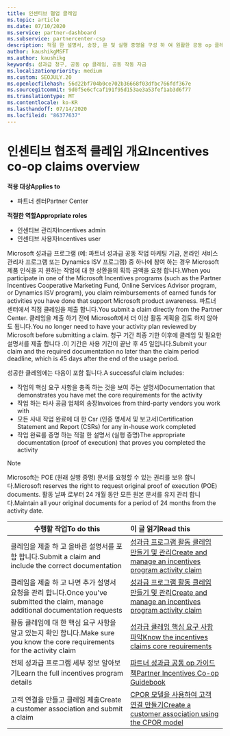 ```yaml
---
title: 인센티브 협업 클레임
ms.topic: article
ms.date: 07/10/2020
ms.service: partner-dashboard
ms.subservice: partnercenter-csp
description: 적절 한 설명서, 송장, 문 및 실행 증명을 구성 하 여 원활한 공동 op 클레임을 전송 하는 방법을 알아봅니다.
author: kaushikgMSFT
ms.author: kaushikg
keywords: 성과급 청구, 공동 op 클레임, 공동 작동 자금
ms.localizationpriority: medium
ms.custom: SEOJULY.20
ms.openlocfilehash: 56d22bf704b0ce702b36668f03dfbc766fdf367e
ms.sourcegitcommit: 9d0f5e6cfcaf191f95d153ae3a53fef1ab3d6f77
ms.translationtype: MT
ms.contentlocale: ko-KR
ms.lasthandoff: 07/14/2020
ms.locfileid: "86377637"
---
```

# <a name="incentives-co-op-claims-overview"></a><span data-ttu-id="b5482-104">인센티브 협조적 클레임 개요</span><span class="sxs-lookup"><span data-stu-id="b5482-104">Incentives co-op claims overview</span></span>

<span data-ttu-id="b5482-105">**적용 대상**</span><span class="sxs-lookup"><span data-stu-id="b5482-105">**Applies to**</span></span>

- <span data-ttu-id="b5482-106">파트너 센터</span><span class="sxs-lookup"><span data-stu-id="b5482-106">Partner Center</span></span>

<span data-ttu-id="b5482-107">**적절한 역할**</span><span class="sxs-lookup"><span data-stu-id="b5482-107">**Appropriate roles**</span></span>

- <span data-ttu-id="b5482-108">인센티브 관리자</span><span class="sxs-lookup"><span data-stu-id="b5482-108">Incentives admin</span></span>
- <span data-ttu-id="b5482-109">인센티브 사용자</span><span class="sxs-lookup"><span data-stu-id="b5482-109">Incentives user</span></span>

<span data-ttu-id="b5482-110">Microsoft 성과급 프로그램 (예: 파트너 성과급 공동 작업 마케팅 기금, 온라인 서비스 관리자 프로그램 또는 Dynamics ISV 프로그램) 중 하나에 참여 하는 경우 Microsoft 제품 인식을 지 원하는 작업에 대 한 상환을의 획득 금액을 요청 합니다.</span><span class="sxs-lookup"><span data-stu-id="b5482-110">When you participate in one of the Microsoft Incentives programs (such as the Partner Incentives Cooperative Marketing Fund, Online Services Advisor program, or Dynamics ISV program), you claim reimbursements of earned funds for activities you have done that support Microsoft product awareness.</span></span> <span data-ttu-id="b5482-111">파트너 센터에서 직접 클레임을 제출 합니다.</span><span class="sxs-lookup"><span data-stu-id="b5482-111">You submit a claim directly from the Partner Center.</span></span> <span data-ttu-id="b5482-112">클레임을 제출 하기 전에 Microsoft에서 더 이상 활동 계획을 검토 하지 않아도 됩니다.</span><span class="sxs-lookup"><span data-stu-id="b5482-112">You no longer need to have your activity plan reviewed by Microsoft before submitting a claim.</span></span> <span data-ttu-id="b5482-113">청구 기간 최종 기한 이후에 클레임 및 필요한 설명서를 제출 합니다 .이 기간은 사용 기간이 끝난 후 45 일입니다.</span><span class="sxs-lookup"><span data-stu-id="b5482-113">Submit your claim and the required documentation no later than the claim period deadline, which is 45 days after the end of the usage period.</span></span>

<span data-ttu-id="b5482-114">성공한 클레임에는 다음이 포함 됩니다.</span><span class="sxs-lookup"><span data-stu-id="b5482-114">A successful claim includes:</span></span>

- <span data-ttu-id="b5482-115">작업의 핵심 요구 사항을 충족 하는 것을 보여 주는 설명서</span><span class="sxs-lookup"><span data-stu-id="b5482-115">Documentation that demonstrates you have met the core requirements for the activity</span></span>
- <span data-ttu-id="b5482-116">작업 하는 타사 공급 업체의 송장</span><span class="sxs-lookup"><span data-stu-id="b5482-116">Invoices from third-party vendors you work with</span></span>
- <span data-ttu-id="b5482-117">모든 사내 작업 완료에 대 한 Csr (인증 명세서 및 보고서)</span><span class="sxs-lookup"><span data-stu-id="b5482-117">Certification Statement and Report (CSRs) for any in-house work completed</span></span>
- <span data-ttu-id="b5482-118">작업 완료를 증명 하는 적절 한 설명서 (실행 증명)</span><span class="sxs-lookup"><span data-stu-id="b5482-118">The appropriate documentation (proof of execution) that proves you completed the activity</span></span> 

>[!NOTE]
><span data-ttu-id="b5482-119">Microsoft는 POE (원래 실행 증명) 문서를 요청할 수 있는 권리를 보유 합니다.</span><span class="sxs-lookup"><span data-stu-id="b5482-119">Microsoft reserves the right to request original proof of execution (POE) documents.</span></span> <span data-ttu-id="b5482-120">활동 날짜 로부터 24 개월 동안 모든 원본 문서를 유지 관리 합니다.</span><span class="sxs-lookup"><span data-stu-id="b5482-120">Maintain all your original documents for a period of 24 months from the activity date.</span></span> 

|<span data-ttu-id="b5482-121">**수행할 작업**</span><span class="sxs-lookup"><span data-stu-id="b5482-121">**To do this**</span></span>   |<span data-ttu-id="b5482-122">**이 글 읽기**</span><span class="sxs-lookup"><span data-stu-id="b5482-122">**Read this**</span></span>   |
|-----------------|:--------------------------------------|
|<span data-ttu-id="b5482-123">클레임을 제출 하 고 올바른 설명서를 포함 합니다.</span><span class="sxs-lookup"><span data-stu-id="b5482-123">Submit a claim and include the correct documentation</span></span>|[<span data-ttu-id="b5482-124">성과급 프로그램 활동 클레임 만들기 및 관리</span><span class="sxs-lookup"><span data-stu-id="b5482-124">Create and manage an incentives program activity claim</span></span>](create-incentives-claims.md)|
|<span data-ttu-id="b5482-125">클레임을 제출 하 고 나면 추가 설명서 요청을 관리 합니다.</span><span class="sxs-lookup"><span data-stu-id="b5482-125">Once you've submitted the claim, manage additional documentation requests</span></span>|[<span data-ttu-id="b5482-126">성과급 프로그램 활동 클레임 만들기 및 관리</span><span class="sxs-lookup"><span data-stu-id="b5482-126">Create and manage an incentives program activity claim</span></span>](create-incentives-claims.md)  |
|<span data-ttu-id="b5482-127">활동 클레임에 대 한 핵심 요구 사항을 알고 있는지 확인 합니다.</span><span class="sxs-lookup"><span data-stu-id="b5482-127">Make sure you know the core requirements for the activity claim</span></span>|[<span data-ttu-id="b5482-128">성과급 클레임 핵심 요구 사항 파악</span><span class="sxs-lookup"><span data-stu-id="b5482-128">Know the incentives claims core requirements</span></span>](core-requirements.md)   |
|<span data-ttu-id="b5482-129">전체 성과급 프로그램 세부 정보 알아보기</span><span class="sxs-lookup"><span data-stu-id="b5482-129">Learn the full incentives program details</span></span>|[<span data-ttu-id="b5482-130">파트너 성과급 공동 op 가이드 책</span><span class="sxs-lookup"><span data-stu-id="b5482-130">Partner Incentives Co-op Guidebook</span></span>](https://assets.microsoft.com/coop-guidebook.pdf)
|<span data-ttu-id="b5482-131">고객 연결을 만들고 클레임 제출</span><span class="sxs-lookup"><span data-stu-id="b5482-131">Create a customer association and submit a claim</span></span> |[<span data-ttu-id="b5482-132">CPOR 모델을 사용하여 고객 연결 만들기</span><span class="sxs-lookup"><span data-stu-id="b5482-132">Create a customer association using the CPOR model</span></span>](submit-osa-claim.md)|
                                                                                 
                                   
